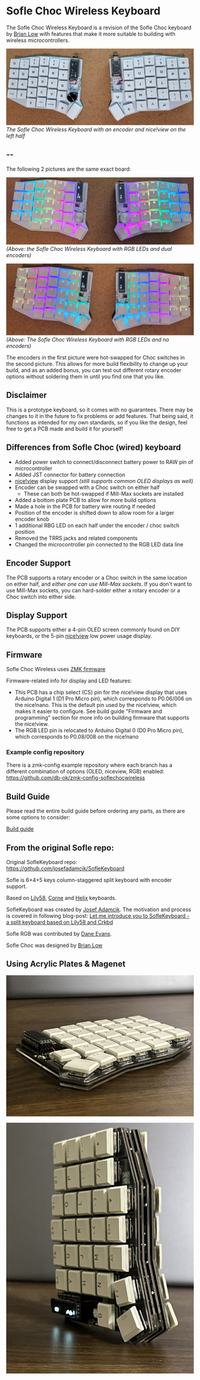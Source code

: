 # Sofle Choc Wireless Keyboard

The Sofle Choc Wireless Keyboard is a revision of the Sofle Choc keyboard by [Brian Low](https://github.com/brianlow) with features that make it more suitable to building with wireless microcontrollers.


![Sofle Choc Wireless Keyboard](docs/images/sofle_choc_wireless_with_niceview.jpg)
*The Sofle Choc Wireless Keyboard with an encoder and nice!view on the left half*

--
--

The following 2 pictures are the same exact board:

![Sofle Choc Wireless Keyboard with dual encoders and RGB LEDS](docs/images/sofle-choc-wireless-with-dual-encoders-rgb.jpg)
  *(Above: the Sofle Choc Wireless Keyboard with RGB LEDs and dual encoders)*

![Sofle Choc Wireless Keyboard with no encoders and RGB LEDS](docs/images/sofle-choc-wireless-no-encoders-rgb.jpg)
  *(Above: The Sofle Choc Wireless Keyboard with RGB LEDs and no encoders)*

The encoders in the first picture were hot-swapped for Choc switches in the second picture.
This allows for more build flexibility to change up your build, and as an added bonus, you can test out different rotary encoder options without soldering them in until you find one that you like.

## Disclaimer
This is a prototype keyboard, so it comes with no guarantees. There may be changes to it in the future to fix problems or add features. That being said, it functions as intended for my own standards, so if you like the design, feel free to get a PCB made and build it for yourself!

## Differences from Sofle Choc (wired) keyboard
- Added power switch to connect/disconnect battery power to RAW pin of microcontroller
- Added JST connector for battery connection
- [nice!view](https://nicekeyboards.com/docs/nice-view/) display support *(still supports common OLED displays as well)*
- Encoder can be swapped with a Choc switch on either half
    - These can both be hot-swapped if Mill-Max sockets are installed
- Added a bottom plate PCB to allow for more build options
- Made a hole in the PCB for battery wire routing if needed
- Position of the encoder is shifted down to allow room for a larger encoder knob
- 1 additional RBG LED on each half under the encoder / choc switch position
- Removed the TRRS jacks and related components
- Changed the microcontroller pin connected to the RGB LED data line

## Encoder Support
The PCB supports a rotary encoder or a Choc switch in the same location on either half, and *either one can use Mill-Max sockets*. If you don't want to use Mill-Max sockets, you can hard-solder either a rotary encoder or a Choc switch into either side.

## Display Support
The PCB supports either a 4-pin OLED screen commonly found on DIY keyboards, or the 5-pin [nice!view](https://nicekeyboards.com/docs/nice-view/) low power usage display.

## Firmware 

Sofle Choc Wireless uses [ZMK firmware](https://zmk.dev/)

Firmware-related info for display and LED features:
  - This PCB has a chip select (CS) pin for the nice!view display that uses Arduino Digital 1 (D1 Pro Micro pin), which corresponds to P0.06/006 on the nice!nano. This is the default pin used by the nice!view, which makes it easier to configure. See build guide "Firmware and programming" section for more info on building firmware that supports the nice!view.
  - The RGB LED pin is relocated to Arduino Digital 0 (D0 Pro Micro pin), which corresponds to P0.08/008 on the nice!nano

### Example config repository
There is a zmk-config example repository where each branch has a different combination of options (OLED, niceview, RGB) enabled:
https://github.com/db-ok/zmk-config-soflechocwireless


## Build Guide

Please read the entire build guide before ordering any parts, as there are some options to consider:

[Build guide](docs/build_guide_choc_wireless.md)



## From the original Sofle repo:

Original SofleKeyboard repo: https://github.com/josefadamcik/SofleKeyboard

Sofle is 6×4+5 keys column-staggered split keyboard with encoder support. 

Based on [Lily58](https://github.com/kata0510/Lily58), [Corne](https://github.com/foostan/crkbd) and [Helix](https://github.com/MakotoKurauchi/helix) keyboards.

SofleKeyboard was created by [Josef Adamcik](https://josef-adamcik.cz/). The motivation and process is covered in following blog-post: [Let me introduce you to SofleKeyboard - a split keyboard based on Lily58 and Crkbd](https://josef-adamcik.cz/electronics/let-me-introduce-you-sofle-keyboard-split-keyboard-based-on-lily58.html)

Sofle RGB was contributed by [Dane Evans](https://github.com/DaneEvans).

Sofle Choc was designed by [Brian Low](https://github.com/BrianLow)


## Using Acrylic Plates & Magenet

![Sofle Choc Wireless Keyboard with Acrylic Plates](docs/images/Acrylic%20Top-Bottom.jpg)

![Sofle Choc Wireless Keyboard pack](docs/images/Magnet-Packed.jpg)